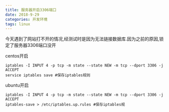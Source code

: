 ```yaml
---
title: 服务器开启3306端口
date: 2018-9-29
categories: 开发环境
tags: linux
---
```


今天遇到了网站打不开的情况,经测试时是因为无法链接数据库.因为之前的原因,锁定了服务器3306端口没开

centos开启
```
iptables -I INPUT 4 -p tcp -m state --state NEW -m tcp --dport 3306 -j ACCEPT
service iptables save #保存iptables规则
```
ubuntu开启
```
iptables -I INPUT 4 -p tcp -m state --state NEW -m tcp --dport 3306 -j ACCEPT
iptables-save > /etc/iptables.up.rules #保存iptables规
```